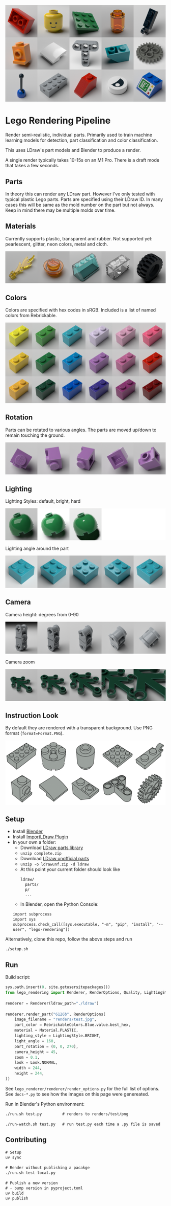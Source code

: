 ![grid of parts](docs/parts.png)

# Lego Rendering Pipeline

Render semi-realistic, individual parts. Primarily used to train
machine learning models for detection, part classification and color
classification.

This uses LDraw's part models and Blender to produce a render.

A single render typically takes 10-15s on an M1 Pro. There is a draft mode
that takes a few seconds.


## Parts

In theory this can render any LDraw part. However I've only tested with typical plastic Lego parts. Parts are specified using their LDraw ID. In many cases this will be same as the mold number on the part but not always. Keep in mind there may be multiple molds over time.


## Materials

Currently supports plastic, transparent and rubber. Not supported yet: pearlescent, glitter, neon colors, metal and cloth.

![grid of materials](docs/materials.png)


## Colors

Colors are specified with hex codes in sRGB. Included is a list of named colors from Rebrickable.


![grid of colors](docs/colors.png)


## Rotation

Parts can be rotated to various angles. The parts are moved up/down to
remain touching the ground.

![grid of various rotations](docs/part_rotations.png)


## Lighting

Lighting Styles: default, bright, hard

![grid of lighting styles](docs/lighting_styles.png)

Lighting angle around the part

![grid of light angles](docs/light_angles.png)


## Camera

Camera height: degrees from 0-90

![grid of various camera angles](docs/camera-heights.png)

Camera zoom

![grid of various zoom levels](docs/zooms.png)


## Instruction Look

By default they are rendered with a transparent background. Use PNG format (`format=Format.PNG`).

![grid of various parts in line art style](docs/instructions.png)


## Setup

- Install [Blender](https://blender.org)
- Install [ImportLDraw Plugin](https://github.com/TobyLobster/ImportLDraw)
- In your own a folder:
  - Download [LDraw parts library](https://library.ldraw.org/updates?latest)
  - `unzip complete.zip`
  - Download [LDraw unofficial parts](https://library.ldraw.org/tracker)
  - `unzip -o ldrawunf.zip -d ldraw`
  - At this point your current folder should look like
    ```
    ldraw/
      parts/
      p/
      ...
    ```
  - In Blender, open the Python Console:
  ```
  import subprocess
  import sys
  subprocess.check_call([sys.executable, "-m", "pip", "install", "--user", "lego-rendering"])
  ```

Alternatively, clone this repo, follow the above steps and run
```
./setup.sh
```

## Run

Build script:

```python
sys.path.insert(0, site.getusersitepackages())
from lego_rendering import Renderer, RenderOptions, Quality, LightingStyle, Look, Material, RebrickableColors

renderer = Renderer(ldraw_path="./ldraw")

renderer.render_part("6126b", RenderOptions(
    image_filename = "renders/test.jpg",
    part_color = RebrickableColors.Blue.value.best_hex,
    material = Material.PLASTIC,
    lighting_style = LightingStyle.BRIGHT,
    light_angle = 160,
    part_rotation = (0, 0, 270),
    camera_height = 45,
    zoom = 0.1,
    look = Look.NORMAL,
    width = 244,
    height = 244,
))
```

See `lego_renderer/renderer/render_options.py` for the full list of options. See `docs-*.py` to see how the images on this page were genereated.

Run in Blender's Python environment:

```
./run.sh test.py         # renders to renders/test/png

./run-watch.sh test.py   # run test.py each time a .py file is saved
```

## Contributing

```
# Setup
uv sync

# Render without publishing a pacakge
./run.sh test-local.py

# Publish a new version
# - bump version in pyproject.toml
uv build
uv publish
```
